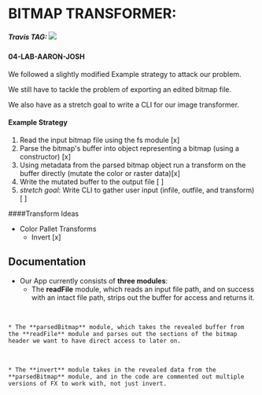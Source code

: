 # BITMAP TRANSFORMER:
##### Travis TAG: <img src='https://travis-ci.com/Aaronmeade92/04-data-modeling-and-binary.svg?branch=josh-aaron'>

#### 04-LAB-AARON-JOSH

We followed a slightly modified Example strategy to attack our problem.

We still have to tackle the problem of exporting an edited bitmap file.

We also have as a stretch goal to write a CLI for our image transformer.

#### Example Strategy 
1. Read the input bitmap file using the fs module [x]
0. Parse the bitmap's buffer into object representing a bitmap (using a constructor) [x]
0. Using metadata from the parsed bitmap object run a transform on the buffer directly (mutate the color or raster data)[x]
0. Write the mutated buffer to the output file [ ]
0. _stretch goal_: Write CLI to gather user input (infile, outfile, and transform) [ ]

####Transform Ideas
* Color Pallet Transforms 
  * Invert [x]


##  Documentation

* Our App currently consists of **three modules**:
    <br>
    * The **readFile** module, which reads an input file path, and on success with an intact file path, strips out the buffer for access and returns it.
<br>

    * The **parsedBitmap** module, which takes the revealed buffer from the **readFile** module and parses out the sections of the bitmap header we want to have direct access to later on.
<br>

    * The **invert** module takes in the revealed data from the **parsedBitmap** module, and in the code are commented out multiple versions of FX to work with, not just invert.
